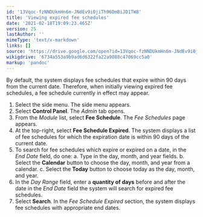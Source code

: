 ```yaml
---
id: '13Vqoc-fzNNDUkmHn6m-JNdEv9i0jiTh96DmBiJD1TW8'
title: 'Viewing expired fee schedules'
date: '2021-02-18T19:09:23.465Z'
version: 25
lastAuthor: ''
mimeType: 'text/x-markdown'
links: []
source: 'https://drive.google.com/open?id=13Vqoc-fzNNDUkmHn6m-JNdEv9i0jiTh96DmBiJD1TW8'
wikigdrive: '6734a553a9b9ad6d6322fa22a9088c47069cc5a0'
markup: 'pandoc'
---
```

By default, the system displays fee schedules that expire within 90 days from the current date. Therefore, when initially viewing expired fee schedules, a fee schedule currently in effect may appear.

1. Select the side menu. The side menu appears.
2. Select <strong>Control Panel</strong>. The <em>Admin</em> tab opens.
3. From the <em>Module</em> list, select <strong>Fee Schedule</strong>. The <em>Fee Schedules</em> page appears.
4. At the top-right, select <strong>Fee Schedule Expired</strong>. The system displays a list of fee schedules for which the expiration date is within 90 days of the current date.
5. To search for fee schedules which expire or expired on a date, in the <em>End Date</em> field, do one:
    a.  Type in the day, month, and year fields.
    b.  Select the <strong>Calendar</strong> button to choose the day, month, and year from a calendar.
    c.  Select the <strong>Today</strong> button to choose today as the day, month, and year.
6. In the <em>Day Range</em> field, enter a <strong>quantity of days</strong> before and after the date in the <em>End Date</em> field the system will search for expired fee schedules.
7. Select <strong>Search</strong>. In the <em>Fee Schedule Expired</em> section, the system displays fee schedules with appropriate end dates.
